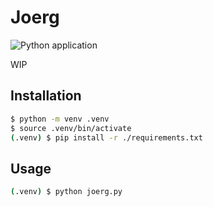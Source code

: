 
# Joerg

![Python application](https://github.com/lapsang-boys/joerg/workflows/Python%20application/badge.svg)

WIP

## Installation

```bash
$ python -m venv .venv
$ source .venv/bin/activate
(.venv) $ pip install -r ./requirements.txt
```

## Usage

```bash
(.venv) $ python joerg.py
```

